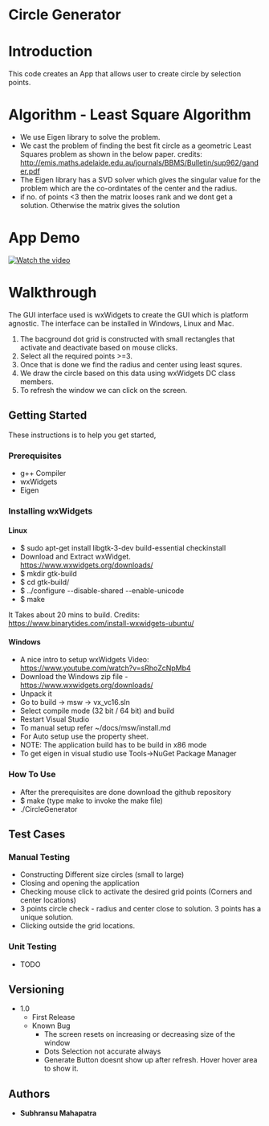 
# Circle Generator

# Introduction
This code creates an App that allows user to create circle by selection points.

# Algorithm - Least Square Algorithm

- We use Eigen library to solve the problem.
- We cast the problem of finding the best fit circle as a geometric Least Squares problem as shown in the below paper.
credits: http://emis.maths.adelaide.edu.au/journals/BBMS/Bulletin/sup962/gander.pdf
- The Eigen library has a SVD solver which gives the singular value for the problem which are the co-ordintates of the center and the radius.
- if no. of points <3 then the matrix looses rank and we dont get a solution. Otherwise the matrix gives the solution

# App Demo
[![Watch the video](https://img.youtube.com/vi/rxW7r-dFajg/hqdefault.jpg)](https://youtu.be/rxW7r-dFajg)
# Walkthrough
The GUI interface used is wxWidgets to create the GUI which is platform agnostic. The interface can be installed in Windows, Linux and Mac.
1. The bacground dot grid is constructed with small rectangles that activate and deactivate based on mouse clicks.
2. Select all the required points >=3.
3. Once that is done we find the radius and center using least squres.
4. We draw the circle based on this data using wxWidgets DC class members.
5. To refresh the window we can click on the screen.

## Getting Started

These instructions is to help you get started,

### Prerequisites

- g++ Compiler
- wxWidgets
- Eigen

### Installing wxWidgets 
#### Linux
- $ sudo apt-get install libgtk-3-dev build-essential checkinstall
- Download and Extract wxWidget. https://www.wxwidgets.org/downloads/
- $ mkdir gtk-build
- $ cd gtk-build/
- $ ../configure --disable-shared --enable-unicode
- $ make

It Takes about 20 mins to build.
Credits: https://www.binarytides.com/install-wxwidgets-ubuntu/

#### Windows
- A nice intro to setup wxWidgets Video: https://www.youtube.com/watch?v=sRhoZcNpMb4
- Download the Windows zip file - https://www.wxwidgets.org/downloads/
- Unpack it
- Go to build -> msw -> vx_vc16.sln 
- Select compile mode (32 bit / 64 bit) and build
- Restart Visual Studio
- To manual setup refer ~/docs/msw/install.md
- For Auto setup use the property sheet. 
- NOTE: The application build has to be build in x86 mode
- To get eigen in visual studio use Tools->NuGet Package Manager



### How To Use
- After the prerequisites are done download the github repository
-  $ make (type make to invoke the make file)
- ./CircleGenerator

## Test Cases
### Manual Testing
- Constructing Different size circles (small to large)
- Closing and opening the application
- Checking mouse click to activate the desired grid points (Corners and center locations)
- 3 points circle check - radius and center close to solution. 3 points has a unique solution.
- Clicking outside the grid locations.


### Unit Testing
- TODO

## Versioning
- 1.0
    - First Release
    - Known Bug
        - The screen resets on increasing or decreasing size of the window
        - Dots Selection not accurate always
        - Generate Button doesnt show up after refresh. Hover hover area to show it. 


## Authors

* **Subhransu Mahapatra** 



 
